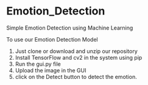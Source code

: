 # Emotion_Detection
Simple Emotion Detection using Machine Learning

To use our Emotion Detection Model 
1. Just clone or download and unzip our repository 
2. Install TensorFlow and cv2 in the system using pip 
3. Run the gui.py file 
4. Upload the image in the GUI 
5. click on the Detect button to detect the emotion.
